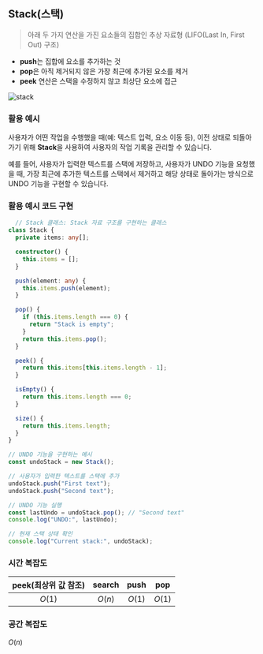 ## Stack(스택)

> 아래 두 가지 연산을 가진 요소들의 집합인 추상 자료형 (LIFO(Last In, First Out) 구조)

- **push**는 집합에 요소를 추가하는 것
- **pop**은 아직 제거되지 않은 가장 최근에 추가된 요소를 제거
- **peek** 연산은 스택을 수정하지 않고 최상단 요소에 접근 

![stack](https://github.com/kwhong95/js_study/assets/70752848/5f1767bb-3520-44af-8ccf-aa5b4b5ff89a)

### 활용 예시 

사용자가 어떤 작업을 수행했을 때(예: 텍스트 입력, 요소 이동 등), 이전 상태로 되돌아가기 위해 **Stack**을 사용하여 사용자의 작업 기록을 관리할 수 있습니다.

  예를 들어, 사용자가 입력한 텍스트를 스택에 저장하고, 사용자가 UNDO 기능을 요청했을 때, 가장 최근에 추가한 텍스트를 스택에서 제거하고 해당 상태로 돌아가는 방식으로 UNDO 기능을 구현할 수 있습니다.


### 활용 예시 코드 구현

```ts
  // Stack 클래스: Stack 자료 구조를 구현하는 클래스
class Stack {
  private items: any[];

  constructor() {
    this.items = [];
  }

  push(element: any) {
    this.items.push(element);
  }

  pop() {
    if (this.items.length === 0) {
      return "Stack is empty";
    }
    return this.items.pop();
  }

  peek() {
    return this.items[this.items.length - 1];
  }

  isEmpty() {
    return this.items.length === 0;
  }

  size() {
    return this.items.length;
  }
}

// UNDO 기능을 구현하는 예시
const undoStack = new Stack();

// 사용자가 입력한 텍스트를 스택에 추가
undoStack.push("First text");
undoStack.push("Second text");

// UNDO 기능 실행
const lastUndo = undoStack.pop(); // "Second text"
console.log("UNDO:", lastUndo);

// 현재 스택 상태 확인
console.log("Current stack:", undoStack);
```

### 시간 복잡도

| peek(최상위 값 참조) | search | push | pop |
| :---: | :---: | :---: | :---: |
| $O(1)$ | $O(n)$ | $O(1)$ | $O(1)$ |

### 공간 복잡도

$O(n)$